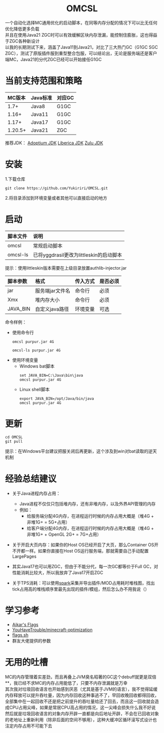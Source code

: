 <div align="center">

# OMCSL

</div>

一个自动化选择MC通用优化的启动脚本，在同等内存分配的情况下可以比无任何优化降低更多负载<br/>
并且在使用Java21 ZGC时可以有效缓解区块内存泄漏，能控制住膨胀，这也得益于ZGC各种新设计<br/>
以我的长期测试下来，涵盖了Java11到Java21，对比了三大热门GC（G1GC SGC ZGC），测试了原版插件服到重型整合包服，可以结论出，无论是服务端还是客户端MC，Java21的分代ZGC已经可以开始接任G1GC<br/>

# 当前支持范围和策略

|MC版本|Java标准|对应GC|
|:-|:-|:-|
|1.7+|Java8|G1GC|
|1.16+|Java11|G1GC|
|1.17+|Java17|G1GC|
|1.20.5+|Java21|ZGC|

推荐JDK：
<a href="https://adoptium.net/zh-CN/temurin/releases/">Adoptium JDK</a>
<a href="https://bell-sw.com/pages/downloads/">Liberica JDK</a>
<a href="https://www.azul.com/downloads/?package=jdk#zulu">Zulu JDK</a>

# 安装

1.下载仓库
```
git clone https://github.com/Yukiriri/OMCSL.git
```
2.将目录添加到环境变量或者其他可以直接启动的地方

# 启动

|脚本文件|说明|
|:-|:-|
|omcsl|常规启动脚本|
|omcsl-ls|已将yggdrasil更改为littleskin的启动脚本|

提示：使用littleskin版本需要在上级目录放置authlib-injector.jar

|脚本参数|格式|传入方式|是否必须|
|:-|:-|:-|:-|
|jar|服务端jar文件名|命令行|必须|
|Xmx|堆内存大小|命令行|必须|
|JAVA_BIN|自定义java路径|环境变量|可选|

命令样例：
  - 使用命令行
    ```
    omcsl purpur.jar 4G
    ```
    ```
    omcsl-ls purpur.jar 4G
    ```
  - 使用环境变量
    - Windows bat脚本
      ```
      set JAVA_BIN=C:\Java\bin\java
      omcsl purpur.jar 4G
      ```
    - Linux shell脚本
      ```
      export JAVA_BIN=/opt/Java/bin/java
      omcsl purpur.jar 4G
      ```

# 更新

```
cd OMCSL
git pull
```
提示：在Windows平台建议把服关闭后再更新，这个涉及到win对bat读取的逆天机制

# 经验总结建议
  - 关于Java进程内存占用：
    - Java进程不仅仅只包括堆内存，还有非堆内存，以及外界API管理的内存
    - 例如：
        - 给服务端分配4G内存，在进程运行时候的内存占用大概是（堆4G + 非堆1G+ = 5G+占用）
        - 给客户端分配4G内存，在进程运行时候的内存占用大概是（堆4G + 非堆1G+ + OpenGL 2G+ = 7G+占用）

  - 关于开启大页内存：如果你的Host OS已经开启了大页，那么Container OS开不开都一样。如果你直接在Host OS运行服务端，那就需要自己手动配置LargePages

  - 其实Java17也可以用ZGC，但由于不能分代，每一次GC都等价于Full GC，对性能消耗比较大，所以我放弃了Java17开启ZGC

  - 关于TPS消耗：可以使用<a href="https://spark.lucko.me/download">spark</a>采集并导出插件/MOD占用耗时堆栈图，找出tick占用高的堆栈顺序里最先出现的插件/模组，然后怎么办不用我说（）

# 学习参考

- <a href="https://aikar.co/2018/07/02/tuning-the-jvm-g1gc-garbage-collector-flags-for-minecraft">Aikar's Flags</a>
- <a href="https://github.com/YouHaveTrouble/minecraft-optimization">YouHaveTrouble/minecraft-optimization</a>
- <a href="https://flags.sh">flags.sh</a>
- 群友大佬提供的参数

# 无用的吐槽

MC的内存管理着实差劲，而且再叠上JVM臭名昭著的GC这个debuff就更是双倍**，我已经不求MC的内存占用能低了，只要不内存泄漏就是万幸<br/>
其次我对垃圾回收语言也开始感到厌恶（尤其是基于JVM的语言），我不觉得延缓内存释放可以提升吞吐量，因为内存回收这种事逃不了，早回收晚回收都得回收，
全部集中在一起回收不还是把之前提升的吞吐量给还了回去，而且这一回收就会造成CPU占用尖峰，如果是常居CPU高占用的情况，这一尖峰会损失什么我不好说<br/>
然后就是垃圾回收语言的对象内存开辟一直都是向后地址开辟，不会在已回收对象的老地址上重新利用（除非后面的空间不够用），这种大缓冲区循环滚写式设计也注定内存占用不可能下去<br/>
